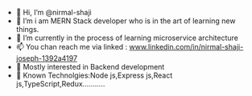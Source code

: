 - 👋 Hi, I’m @nirmal-shaji
- 👀 I’m i am MERN Stack developer who is in the art of learning new things.
- 🌱 I’m currently in the process of learning microservice architecture
- 📫 You chan reach me via linked : www.linkedin.com/in/nirmal-shaji-joseph-1392a4197
- 🧠 Mostly interested in Backend development
- 👣 Known Technolgies:Node js,Express js,React js,TypeScript,Redux...........


<!---
nirmal-shaji/nirmal-shaji is a ✨ special ✨ repository because its `README.md` (this file) appears on your GitHub profile.
You can click the Preview link to take a look at your changes.
--->
